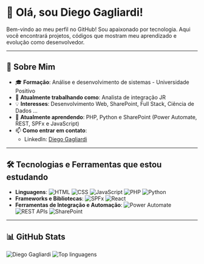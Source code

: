 # 👋 Olá, sou Diego Gagliardi!

Bem-vindo ao meu perfil no GitHub! Sou apaixonado por tecnologia. Aqui você encontrará projetos, códigos que mostram meu aprendizado e evolução como desenvolvedor.

---

## 🚀 Sobre Mim

- 🎓 **Formação**: Análise e desenvolvimento de sistemas - Universidade Positivo
- 💼 **Atualmente trabalhando como**: Analista de integração JR
- 💡 **Interesses**: Desenvolvimento Web, SharePoint, Full Stack, Ciência de Dados ...
- 🌱 **Atualmente aprendendo**: PHP, Python e SharePoint (Power Automate, REST, SPFx e JavaScript)
- 📫 **Como entrar em contato**:
  - LinkedIn: [Diego Gagliardi](https://linkedin.com/in/diegotrevisangagliardi)

---

## 🛠️ Tecnologias e Ferramentas que estou estudando

- **Linguagens**:
  ![HTML](https://img.shields.io/badge/-HTML-E34F26?style=flat&logo=html5&logoColor=white)
  ![CSS](https://img.shields.io/badge/-CSS-1572B6?style=flat&logo=css3&logoColor=white)
  ![JavaScript](https://img.shields.io/badge/-JavaScript-F7DF1E?style=flat&logo=javascript&logoColor=black) 
  ![PHP](https://img.shields.io/badge/-PHP-777BB4?style=flat&logo=php&logoColor=white)
  ![Python](https://img.shields.io/badge/-Python-3776AB?style=flat&logo=python&logoColor=white)
- **Frameworks e Bibliotecas**: 
  ![SPFx](https://img.shields.io/badge/-SPFx-0078D4?style=flat&logo=microsoft&logoColor=white) 
  ![React](https://img.shields.io/badge/-React-61DAFB?style=flat&logo=react&logoColor=black)
- **Ferramentas de Integração e Automação**: 
  ![Power Automate](https://img.shields.io/badge/-Power%20Automate-0066CC?style=flat&logo=power-automate&logoColor=white) 
  ![REST APIs](https://img.shields.io/badge/-REST%20APIs-FF6F61?style=flat&logo=rest&logoColor=white) 
  ![SharePoint](https://img.shields.io/badge/-SharePoint-0078D4?style=flat&logo=microsoft-sharepoint&logoColor=white)


---

## 📊 GitHub Stats

![Diego Gagliardi](https://github-readme-stats.vercel.app/api?username=seu-username&show_icons=true&theme=radical)
![Top linguagens](https://github-readme-stats.vercel.app/api/top-langs/?username=seu-username&layout=compact&theme=radical)
